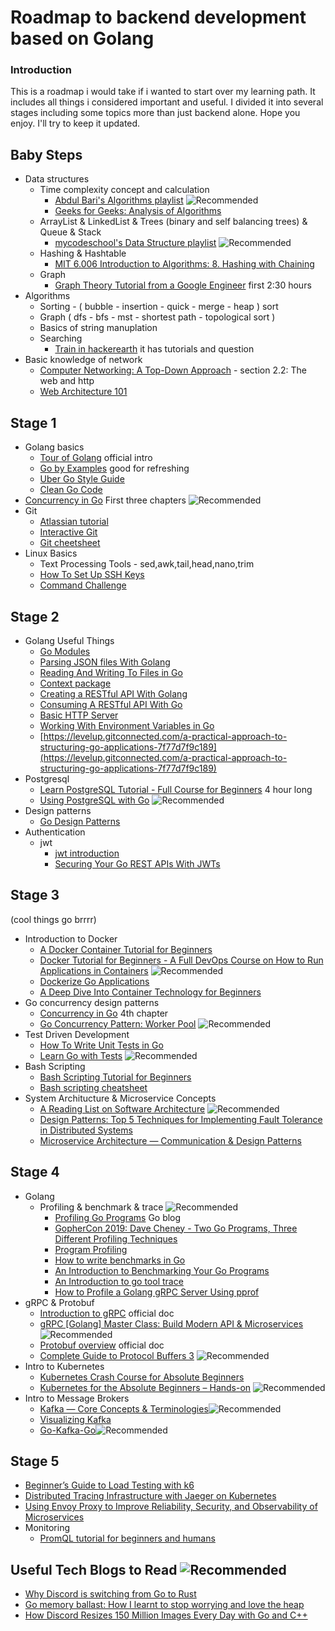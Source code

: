 # Roadmap to backend development based on Golang

### Introduction
This is a roadmap i would take if i wanted to start over my learning path. It includes all things i considered important and useful.
I divided it into several stages including some topics more than just backend alone. Hope you enjoy. I'll try to keep it updated.

## Baby Steps

  - Data structures
    - Time complexity concept and calculation 
      - [Abdul Bari's Algorithms playlist](https://youtu.be/0IAPZzGSbME) ![Recommended](https://img.shields.io/badge/Recommended-success)
      - [Geeks for Geeks: Analysis of Algorithms](https://www.geeksforgeeks.org/fundamentals-of-algorithms/?ref=shm#AnalysisofAlgorithms)
    - ArrayList & LinkedList & Trees (binary and self balancing trees) & Queue & Stack
      - [mycodeschool's Data Structure playlist](https://youtu.be/92S4zgXN17o) ![Recommended](https://img.shields.io/badge/Recommended-success)
    - Hashing & Hashtable
      - [MIT 6.006 Introduction to Algorithms: 8. Hashing with Chaining](https://www.youtube.com/watch?v=0M_kIqhwbFo&list=PLUl4u3cNGP61Oq3tWYp6V_F-5jb5L2iHb&index=10)
    - Graph
      - [Graph Theory Tutorial from a Google Engineer](https://www.youtube.com/watch?v=09_LlHjoEiY) first 2:30 hours
  - Algorithms
    - Sorting - ( bubble - insertion - quick - merge - heap ) sort
    - Graph ( dfs - bfs - mst - shortest path - topological sort )
    - Basics of string manuplation
    - Searching
      - [Train in hackerearth](https://www.hackerearth.com/) it has tutorials and question 
  - Basic knowledge of network
    - [Computer Networking: A Top-Down Approach](https://www.ucg.ac.me/skladiste/blog_44233/objava_64433/fajlovi/Computer%20Networking%20_%20A%20Top%20Down%20Approach,%207th,%20converted.pdf) - section 2.2: The web and http
    - [Web Architecture 101](https://medium.com/storyblocks-engineering/web-architecture-101-a3224e126947)
## Stage 1
  - Golang basics
    - [Tour of Golang](https://tour.golang.org/) official intro
    - [Go by Examples](https://gobyexample.com/) good for refreshing
    - [Uber Go Style Guide](https://github.com/uber-go/guide/blob/master/style.md)
    - [Clean Go Code](https://github.com/Pungyeon/clean-go-article)
  - [Concurrency in Go](https://www.oreilly.com/library/view/concurrency-in-go/9781491941294/) First three chapters ![Recommended](https://img.shields.io/badge/Recommended-success)
  - Git
    - [Atlassian tutorial](https://www.atlassian.com/git/tutorials)
    - [Interactive Git](https://learngitbranching.js.org/)
    - [Git cheetsheet](https://education.github.com/git-cheat-sheet-education.pdf)
  - Linux Basics
    - Text Processing Tools - sed,awk,tail,head,nano,trim
    - [How To Set Up SSH Keys](https://www.digitalocean.com/community/tutorials/how-to-set-up-ssh-keys-2)
    - [Command Challenge](https://cmdchallenge.com/)

## Stage 2
  - Golang Useful Things
    - [Go Modules](https://tutorialedge.net/golang/go-modules-tutorial/)
    - [Parsing JSON files With Golang](https://tutorialedge.net/golang/parsing-json-with-golang/)
    - [Reading And Writing To Files in Go](https://tutorialedge.net/golang/reading-writing-files-in-go/)
    - [Context package](https://www.practical-go-lessons.com/chap-37-context)
    - [Creating a RESTful API With Golang](https://tutorialedge.net/golang/creating-restful-api-with-golang/)
    - [Consuming A RESTful API With Go](https://tutorialedge.net/golang/consuming-restful-api-with-go/)
    - [Basic HTTP Server](https://www.practical-go-lessons.com/chap-26-basic-http-server)
    - [Working With Environment Variables in Go](https://tutorialedge.net/golang/working-with-environment-variables-in-go/)
    - [https://levelup.gitconnected.com/a-practical-approach-to-structuring-go-applications-7f77d7f9c189](https://levelup.gitconnected.com/a-practical-approach-to-structuring-go-applications-7f77d7f9c189)
  - Postgresql 
    - [Learn PostgreSQL Tutorial - Full Course for Beginners](https://www.youtube.com/watch?v=qw--VYLpxG4) 4 hour long
    - [Using PostgreSQL with Go](https://www.calhoun.io/using-postgresql-with-go/) ![Recommended](https://img.shields.io/badge/Recommended-success)
  - Design patterns
    - [Go Design Patterns](https://github.com/tmrts/go-patterns)
  - Authentication 
    - jwt
      - [jwt introduction](https://jwt.io/introduction)
      - [Securing Your Go REST APIs With JWTs](https://tutorialedge.net/golang/authenticating-golang-rest-api-with-jwts/)
    
## Stage 3 
(cool things go brrrr)
  - Introduction to Docker
    - [A Docker Container Tutorial for Beginners](https://www.freecodecamp.org/news/what-is-docker-used-for-a-docker-container-tutorial-for-beginners/)
    - [Docker Tutorial for Beginners - A Full DevOps Course on How to Run Applications in Containers](https://www.youtube.com/watch?v=fqMOX6JJhGo) ![Recommended](https://img.shields.io/badge/Recommended-success)
    - [Dockerize Go Applications](https://thenewstack.io/dockerize-go-applications/)  
    - [A Deep Dive Into Container Technology for Beginners](https://www.freecodecamp.org/news/demystifying-containers-101-a-deep-dive-into-container-technology-for-beginners-d7b60d8511c1/)
  - Go concurrency design patterns
    -  [Concurrency in Go](https://www.oreilly.com/library/view/concurrency-in-go/9781491941294/) 4th chapter
    -  [Go Concurrency Pattern: Worker Pool](https://medium.com/code-chasm/go-concurrency-pattern-worker-pool-a437117025b1) ![Recommended](https://img.shields.io/badge/Recommended-success)
  - Test Driven Development 
    - [How To Write Unit Tests in Go](https://www.digitalocean.com/community/tutorials/how-to-write-unit-tests-in-go-using-go-test-and-the-testing-package)
    - [Learn Go with Tests](https://quii.gitbook.io/learn-go-with-tests/) ![Recommended](https://img.shields.io/badge/Recommended-success)
  - Bash Scripting
    - [Bash Scripting Tutorial for Beginners](https://linuxconfig.org/bash-scripting-tutorial-for-beginners)
    - [Bash scripting cheatsheet](https://devhints.io/bash)
  - System Architucture & Microservice Concepts
    - [A Reading List on Software Architecture](https://javascript.plainenglish.io/a-reading-list-on-software-architecture-108b33398fe8) ![Recommended](https://img.shields.io/badge/Recommended-success)
    - [Design Patterns: Top 5 Techniques for Implementing Fault Tolerance in Distributed Systems](https://levelup.gitconnected.com/design-patterns-top-5-techniques-for-implementing-fault-tolerance-in-distributed-systems-81bef4408c3b)
    - [Microservice Architecture — Communication & Design Patterns](https://blog.devgenius.io/microservice-architecture-communication-design-patterns-70b37beec294)

## Stage 4
  - Golang
    - Profiling & benchmark & trace ![Recommended](https://img.shields.io/badge/Recommended-success)
      - [Profiling Go Programs](https://go.dev/blog/pprof) Go blog
      - [GopherCon 2019: Dave Cheney - Two Go Programs, Three Different Profiling Techniques](https://www.youtube.com/watch?v=nok0aYiGiYA)
      - [Program Profiling](https://www.practical-go-lessons.com/chap-36-program-profiling)
      - [How to write benchmarks in Go](https://dave.cheney.net/2013/06/30/how-to-write-benchmarks-in-go)
      - [An Introduction to Benchmarking Your Go Programs](https://tutorialedge.net/golang/benchmarking-your-go-programs/)
      - [An Introduction to go tool trace](https://tutorialedge.net/golang/benchmarking-your-go-programs/)
      - [How to Profile a Golang gRPC Server Using pprof](https://betterprogramming.pub/profiling-a-golang-grpc-server-using-pprof-b6de1371fdd)
  - gRPC & Protobuf
    - [Introduction to gRPC](https://grpc.io/docs/what-is-grpc/introduction/) official doc
    - [gRPC [Golang] Master Class: Build Modern API & Microservices](https://www.udemy.com/course/grpc-golang/) ![Recommended](https://img.shields.io/badge/Recommended-success)
    - [Protobuf overview](https://developers.google.com/protocol-buffers/docs/overview) official doc
    - [Complete Guide to Protocol Buffers 3](https://www.udemy.com/course/protocol-buffers/) ![Recommended](https://img.shields.io/badge/Recommended-success)
  - Intro to Kubernetes
    - [Kubernetes Crash Course for Absolute Beginners](https://www.youtube.com/watch?v=s_o8dwzRlu4&t=15s)
    - [Kubernetes for the Absolute Beginners – Hands-on](https://kodekloud.com/courses/kubernetes-for-the-absolute-beginners-hands-on/) ![Recommended](https://img.shields.io/badge/Recommended-success)
  - Intro to Message Brokers
    - [Kafka — Core Concepts & Terminologies](https://medium.com/swlh/kafka-core-concepts-terminologies-dafa40aa9489)![Recommended](https://img.shields.io/badge/Recommended-success)
    - [Visualizing Kafka](https://timothystepro.medium.com/visualizing-kafka-20bc384803e7)
    - [Go-Kafka-Go](https://towardsdev.com/go-kafka-go-7547c38b4f09)![Recommended](https://img.shields.io/badge/Recommended-success)
 
 ## Stage 5
  - [Beginner’s Guide to Load Testing with k6](https://medium.com/swlh/beginners-guide-to-load-testing-with-k6-85ec614d2f0d)
  - [Distributed Tracing Infrastructure with Jaeger on Kubernetes](https://medium.com/@masroor.hasan/tracing-infrastructure-with-jaeger-on-kubernetes-6800132a677)
  - [Using Envoy Proxy to Improve Reliability, Security, and Observability of Microservices](https://betterprogramming.pub/using-envoy-proxy-to-improve-reliability-security-and-observability-of-microservices-85032e08d3f4)
  - Monitoring 
    - [PromQL tutorial for beginners and humans](https://valyala.medium.com/promql-tutorial-for-beginners-9ab455142085)

## Useful Tech Blogs to Read ![Recommended](https://img.shields.io/badge/Recommended-success)
  - [Why Discord is switching from Go to Rust](https://blog.discord.com/why-discord-is-switching-from-go-to-rust-a190bbca2b1f)
  - [Go memory ballast: How I learnt to stop worrying and love the heap](https://blog.twitch.tv/en/2019/04/10/go-memory-ballast-how-i-learnt-to-stop-worrying-and-love-the-heap/)
  - [How Discord Resizes 150 Million Images Every Day with Go and C++](https://blog.discord.com/how-discord-resizes-150-million-images-every-day-with-go-and-c-c9e98731c65d)
